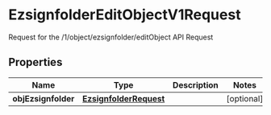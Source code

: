 

# EzsignfolderEditObjectV1Request

Request for the /1/object/ezsignfolder/editObject API Request
## Properties

Name | Type | Description | Notes
------------ | ------------- | ------------- | -------------
**objEzsignfolder** | [**EzsignfolderRequest**](EzsignfolderRequest.md) |  |  [optional]



